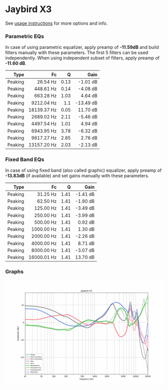 # Jaybird X3
See [usage instructions](https://github.com/jaakkopasanen/AutoEq#usage) for more options and info.

### Parametric EQs
In case of using parametric equalizer, apply preamp of **-11.59dB** and build filters manually
with these parameters. The first 5 filters can be used independently.
When using independent subset of filters, apply preamp of **-11.60 dB**.

| Type    | Fc          |    Q | Gain      |
|--------:|------------:|-----:|----------:|
| Peaking | 26.54 Hz    | 0.13 | -1.01 dB  |
| Peaking | 448.61 Hz   | 0.14 | -4.08 dB  |
| Peaking | 663.28 Hz   | 1.03 | 4.64 dB   |
| Peaking | 9212.04 Hz  | 1.1  | -13.49 dB |
| Peaking | 18139.37 Hz | 0.05 | 11.70 dB  |
| Peaking | 2689.02 Hz  | 2.11 | -5.46 dB  |
| Peaking | 4497.54 Hz  | 1.01 | 4.94 dB   |
| Peaking | 6943.95 Hz  | 3.78 | -6.32 dB  |
| Peaking | 9617.27 Hz  | 2.85 | 2.76 dB   |
| Peaking | 13157.20 Hz | 2.03 | -2.13 dB  |

### Fixed Band EQs
In case of using fixed band (also called graphic) equalizer, apply preamp of **-13.83dB**
(if available) and set gains manually with these parameters.

| Type    | Fc          |    Q | Gain     |
|--------:|------------:|-----:|---------:|
| Peaking | 31.25 Hz    | 1.41 | -1.41 dB |
| Peaking | 62.50 Hz    | 1.41 | -1.90 dB |
| Peaking | 125.00 Hz   | 1.41 | -3.49 dB |
| Peaking | 250.00 Hz   | 1.41 | -3.99 dB |
| Peaking | 500.00 Hz   | 1.41 | 0.92 dB  |
| Peaking | 1000.00 Hz  | 1.41 | 1.30 dB  |
| Peaking | 2000.00 Hz  | 1.41 | -2.26 dB |
| Peaking | 4000.00 Hz  | 1.41 | 8.71 dB  |
| Peaking | 8000.00 Hz  | 1.41 | -3.07 dB |
| Peaking | 16000.01 Hz | 1.41 | 13.70 dB |

### Graphs
![](./Jaybird%20X3.png)